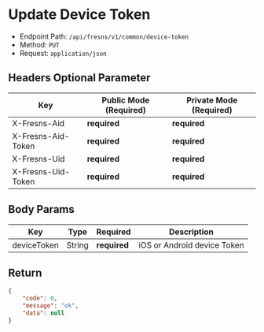 # Update Device Token

- Endpoint Path: `/api/fresns/v1/common/device-token`
- Method: `PUT`
- Request: `application/json`

## Headers Optional Parameter

| Key | Public Mode (Required) | Private Mode (Required) |
| --- | --- | --- |
| X-Fresns-Aid | **required** | **required** |
| X-Fresns-Aid-Token | **required** | **required** |
| X-Fresns-Uid | **required** | **required** |
| X-Fresns-Uid-Token | **required** | **required** |

## Body Params

| Key | Type | Required | Description |
| --- | --- | --- | --- |
| deviceToken | String | **required** | iOS or Android device Token |

## Return

```json
{
    "code": 0,
    "message": "ok",
    "data": null
}
```
